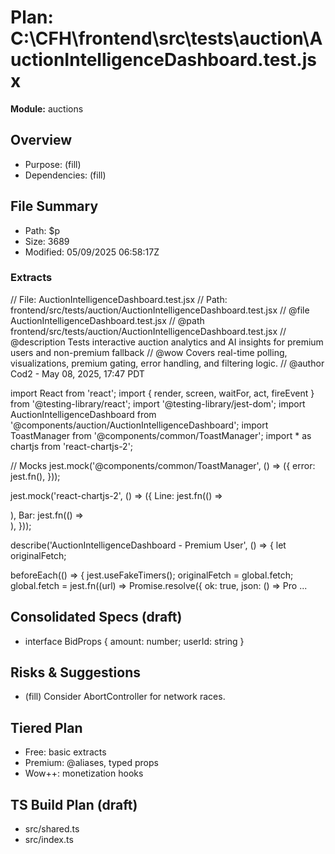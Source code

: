 # Plan: C:\CFH\frontend\src\tests\auction\AuctionIntelligenceDashboard.test.jsx
**Module:** auctions

## Overview
- Purpose: (fill)
- Dependencies: (fill)

## File Summary
- Path: $p
- Size: 3689
- Modified: 05/09/2025 06:58:17Z

### Extracts
// File: AuctionIntelligenceDashboard.test.jsx
// Path: frontend/src/tests/auction/AuctionIntelligenceDashboard.test.jsx
// @file AuctionIntelligenceDashboard.test.jsx
// @path frontend/src/tests/auction/AuctionIntelligenceDashboard.test.jsx
// @description Tests interactive auction analytics and AI insights for premium users and non-premium fallback
// @wow Covers real-time polling, visualizations, premium gating, error handling, and filtering logic.
// @author Cod2 - May 08, 2025, 17:47 PDT

import React from 'react';
import { render, screen, waitFor, act, fireEvent } from '@testing-library/react';
import '@testing-library/jest-dom';
import AuctionIntelligenceDashboard from '@components/auction/AuctionIntelligenceDashboard';
import ToastManager from '@components/common/ToastManager';
import * as chartjs from 'react-chartjs-2';

// Mocks
jest.mock('@components/common/ToastManager', () => ({
  error: jest.fn(),
}));

jest.mock('react-chartjs-2', () => ({
  Line: jest.fn(() => <div data-testid="line-chart" />),
  Bar: jest.fn(() => <div data-testid="bar-chart" />),
}));

describe('AuctionIntelligenceDashboard - Premium User', () => {
  let originalFetch;

  beforeEach(() => {
    jest.useFakeTimers();
    originalFetch = global.fetch;
    global.fetch = jest.fn((url) =>
      Promise.resolve({
        ok: true,
        json: () =>
          Pro
...


## Consolidated Specs (draft)
- interface BidProps { amount: number; userId: string }

## Risks & Suggestions
- (fill) Consider AbortController for network races.

## Tiered Plan
- Free: basic extracts
- Premium: @aliases, typed props
- Wow++: monetization hooks

## TS Build Plan (draft)
- src/shared.ts
- src/index.ts
